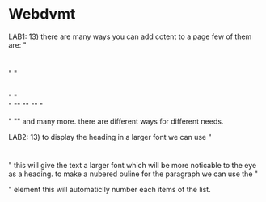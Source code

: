 # Webdvmt

LAB1:
13) there are many ways you can add cotent to a page few of them are:
"<h1> </h1>"
"<h2></h2>"
"<div></div>"
"<em></em>"
"<strong></strong>"
"<span></span>"
"<blockquote></blockquote>"
"<a></a>"
and many more. there are different ways for different needs.


LAB2:
13) to display the heading in a larger font we can use 
"<h1></h1>"
this will give the text a larger font which will be more noticable to the eye as a heading.
to make a nubered ouline for the paragraph we can use the 
"<ol></ol>"
element this will automaticlly number each items of the list.

